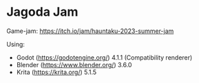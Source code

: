 
# Jagoda Jam

Game-jam: https://itch.io/jam/hauntaku-2023-summer-jam

Using:
* Godot (https://godotengine.org/) 4.1.1 (Compatibility renderer)
* Blender (https://www.blender.org/) 3.6.0
* Krita (https://krita.org/) 5.1.5
